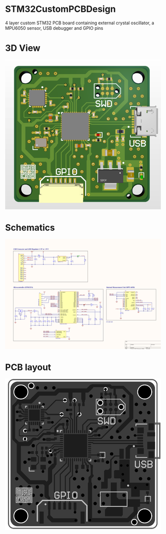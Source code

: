 # STM32CustomPCBDesign
 4 layer custom STM32 PCB board containing external crystal oscillator, a MPU6050 sensor, USB debugger and GPIO pins
# 3D View
 ![3d](PCB3D.png)

# Schematics
 ![Schematics](Schemetics.png)

# PCB layout
 ![PCB](PCB.png)
